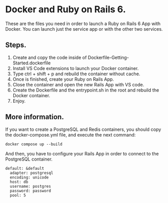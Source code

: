 # Docker and Ruby on Rails 6.

These are the files you need in order to launch a Ruby on Rails 6 App with Docker.
You can launch just the service app or with the other two services.

## Steps.

1. Create and copy the code inside of Dockerfile-Getting-Started.dockerfile
2. Install VS Code extensions to launch your Docker container.
3. Type ctrl + shift + p and rebuild the container without cache.
4. Once is finished, create your Ruby on Rails App.
5. Close the container and open the new Rails App with VS code.
6. Create the Dockerfile and the entrypoint.sh in the root and rebuild the Docker container.
7. Enjoy.

## More information.

If you want to create a PostgreSQL and Redis containers, you should copy the docker-compose.yml file, and execute the next command:

```
docker compose up --build
```

And then, you have to configure your Rails App in order to connect to the PostgreSQL container.

```
default: &default
  adapter: postgresql
  encoding: unicode
  host: db
  username: postgres
  password: password
  pool: 5
```
